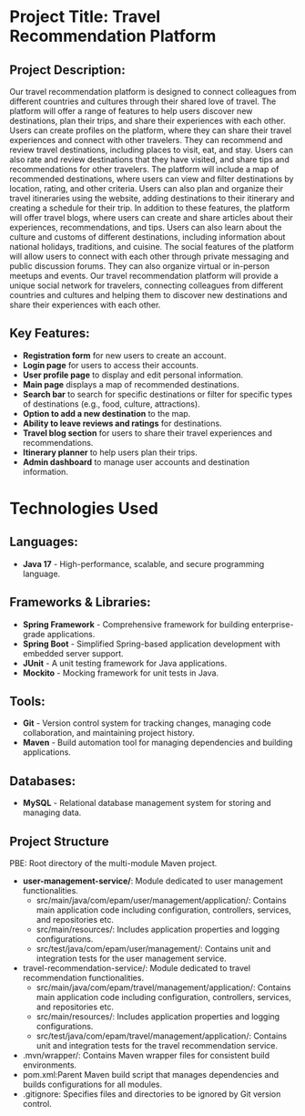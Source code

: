 # Project Title: Travel Recommendation Platform

## Project Description:
Our travel recommendation platform is designed to connect colleagues from different countries and cultures through their shared love of travel. The platform will offer a range of features to help users discover new destinations, plan their trips, and share their experiences with each other.
Users can create profiles on the platform, where they can share their travel experiences and connect with other travelers. They can recommend and review travel destinations, including places to visit, eat, and stay. Users can also rate and review destinations that they have visited, and share tips and recommendations for other travelers.
The platform will include a map of recommended destinations, where users can view and filter destinations by location, rating, and other criteria. Users can also plan and organize their travel itineraries using the website, adding destinations to their itinerary and creating a schedule for their trip.
In addition to these features, the platform will offer travel blogs, where users can create and share articles about their experiences, recommendations, and tips. Users can also learn about the culture and customs of different destinations, including information about national holidays, traditions, and cuisine.
The social features of the platform will allow users to connect with each other through private messaging and public discussion forums. They can also organize virtual or in-person meetups and events.
Our travel recommendation platform will provide a unique social network for travelers, connecting colleagues from different countries and cultures and helping them to discover new destinations and share their experiences with each other.

## Key Features:
- **Registration form** for new users to create an account.
- **Login page** for users to access their accounts.
- **User profile page** to display and edit personal information.
- **Main page** displays a map of recommended destinations.
- **Search bar** to search for specific destinations or filter for specific types of destinations (e.g., food, culture, attractions).
- **Option to add a new destination** to the map.
- **Ability to leave reviews and ratings** for destinations.
- **Travel blog section** for users to share their travel experiences and recommendations.
- **Itinerary planner** to help users plan their trips.
- **Admin dashboard** to manage user accounts and destination information.

# Technologies Used

## Languages:
- **Java 17** - High-performance, scalable, and secure programming language.
## Frameworks & Libraries:
- **Spring Framework** - Comprehensive framework for building enterprise-grade applications.
- **Spring Boot** - Simplified Spring-based application development with embedded server support.
- **JUnit** - A unit testing framework for Java applications.
- **Mockito** - Mocking framework for unit tests in Java.

## Tools:
- **Git** - Version control system for tracking changes, managing code collaboration, and maintaining project history.
- **Maven** - Build automation tool for managing dependencies and building applications.


## Databases:
- **MySQL** - Relational database management system for storing and managing data.

## Project Structure

PBE: Root directory of the multi-module Maven project.
- **user-management-service/**: Module dedicated to user management functionalities.
    - src/main/java/com/epam/user/management/application/: Contains main application code including configuration, controllers, services, and repositories etc.
    - src/main/resources/: Includes application properties and logging configurations.
    - src/test/java/com/epam/user/management/: Contains unit and integration tests for the user management service.
- travel-recommendation-service/: Module dedicated to travel recommendation functionalities.
    - src/main/java/com/epam/travel/management/application/: Contains main application code including configuration, controllers, services, and repositories etc.
    - src/main/resources/: Includes application properties and logging configurations.
    - src/test/java/com/epam/travel/management/application/: Contains unit and integration tests for the travel recommendation service.
- .mvn/wrapper/: Contains Maven wrapper files for consistent build environments.
- pom.xml:Parent Maven build script that manages dependencies and builds configurations for all modules.
- .gitignore: Specifies files and directories to be ignored by Git version control.

